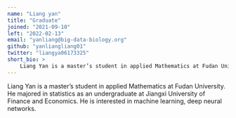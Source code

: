 ```yaml
---
name: "Liang yan"
title: "Graduate"
joined: "2021-09-10"
left: "2022-02-13"
email: "yanliang@big-data-biology.org"
github: "yanliangliang01"
twitter: "liangya06173325"
short_bio: >
    Liang Yan is a master’s student in applied Mathematics at Fudan University. He majored in statistics as an undergraduate at Jiangxi University of Finance and Economics. He is interested in machine learning, deep neural networks.
---
```


Liang Yan is a master’s student in applied Mathematics at Fudan University. He majored in statistics as an undergraduate at Jiangxi University of Finance and Economics. He is interested in machine learning, deep neural networks.
